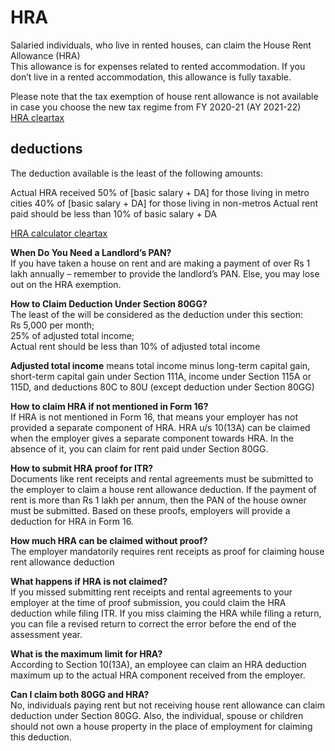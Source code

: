 # HRA

Salaried individuals, who live in rented houses, can claim the House Rent Allowance (HRA)  
This allowance is for expenses related to rented accommodation. If you don’t live in a rented accommodation, this allowance is fully taxable.  

Please note that the tax exemption of house rent allowance is not available in case you choose the new tax regime from FY 2020-21 (AY 2021-22)  
[HRA cleartax](https://cleartax.in/s/hra-house-rent-allowance)  

## deductions
The deduction available is the least of the following amounts:

Actual HRA received
50% of [basic salary + DA] for those living in metro cities
40% of [basic salary + DA] for those living in non-metros
Actual rent paid should be less than 10% of basic salary + DA  

[HRA calculator cleartax](https://cleartax.in/paytax/HraCalculator)  

**When Do You Need a Landlord’s PAN?**  
If you have taken a house on rent and are making a payment of over Rs 1 lakh annually – remember to provide the landlord’s PAN. Else,
you may lose out on the HRA exemption.  

**How to Claim Deduction Under Section 80GG?**  
The least  of the will be considered as the deduction under this section:  
Rs 5,000 per month;  
25% of adjusted total income;  
Actual rent should be less than 10% of adjusted total income   

**Adjusted total income** means total income minus long-term capital gain, short-term capital gain under Section 111A, income under Section 115A or 115D, and deductions 80C to 80U (except deduction under Section 80GG)

**How to claim HRA if not mentioned in Form 16?**  
If HRA is not mentioned in Form 16, that means your employer has not provided a separate component of HRA. HRA u/s 10(13A) can be claimed when the employer gives a separate component towards HRA. In the absence of it, you can claim for rent paid under Section 80GG.  

**How to submit HRA proof for ITR?**  
Documents like rent receipts and rental agreements must be submitted to the employer to claim a house rent allowance deduction. If the payment of rent is more than Rs 1 lakh per annum, then the PAN of the house owner must be submitted. Based on these proofs, employers will provide a deduction for HRA in Form 16.  

**How much HRA can be claimed without proof?**  
The employer mandatorily requires rent receipts as proof for claiming house rent allowance deduction

**What happens if HRA is not claimed?**  
If you missed submitting rent receipts and rental agreements to your employer at the time of proof submission, you could claim the HRA deduction while filing ITR. If you miss claiming the HRA while filing a return, you can file a revised return to correct the error before the end of the assessment year.  

**What is the maximum limit for HRA?**  
According to Section 10(13A), an employee can claim an HRA deduction maximum up to the actual HRA component received from the employer.

**Can I claim both 80GG and HRA?**  
No, individuals paying rent but not receiving house rent allowance can claim deduction under Section 80GG. Also, the individual, spouse or children should not own a house property in the place of employment for claiming this deduction.  


